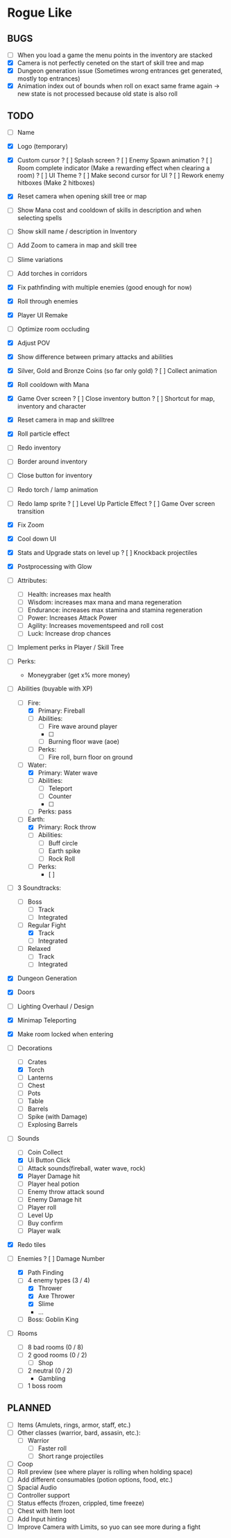 # Rogue Like


## BUGS
- [ ] When you load a game the menu points in the inventory are stacked
- [x] Camera is not perfectly ceneted on the start of skill tree and map
- [x] Dungeon generation issue (Sometimes wrong entrances get generated, mostly top entrances)
- [x] Animation index out of bounds when roll on exact same frame again -> new state is not processed because old state is also roll

## TODO

- [ ] Name
- [x] Logo (temporary)
- [x] Custom cursor
? [ ] Splash screen
? [ ] Enemy Spawn animation
? [ ] Room complete indicator (Make a rewarding effect when clearing a room)
? [ ] UI Theme
? [ ] Make second cursor for UI
? [ ] Rework enemy hitboxes (Make 2 hitboxes)
- [x] Reset camera when opening skill tree or map
- [ ] Show Mana cost and cooldown of skills in description and when selecting spells
- [ ] Show skill name / description in Inventory
- [ ] Add Zoom to camera in map and skill tree
- [ ] Slime variations
- [ ] Add torches in corridors
- [x] Fix pathfinding with multiple enemies (good enough for now)
- [x] Roll through enemies
- [x] Player UI Remake
- [ ] Optimize room occluding
- [x] Adjust POV
- [x] Show difference between primary attacks and abilities
- [x] Silver, Gold and Bronze Coins (so far only gold)
? [ ] Collect animation
- [x] Roll cooldown with Mana
- [x] Game Over screen
? [ ] Close inventory button
? [ ] Shortcut for map, inventory and character
- [x] Reset camera in map and skilltree
- [x] Roll particle effect
- [ ] Redo inventory
- [ ] Border around inventory
- [ ] Close button for inventory
- [ ] Redo torch / lamp animation
- [ ] Redo lamp sprite
? [ ] Level Up Particle Effect
? [ ] Game Over screen transition
- [x] Fix Zoom
- [x] Cool down UI
- [x] Stats and Upgrade stats on level up
? [ ] Knockback projectiles
- [x] Postprocessing with Glow

- [ ] Attributes:
	- [ ] Health: increases max health
	- [ ] Wisdom: increases max mana and mana regeneration
	- [ ] Endurance: increases max stamina and stamina regeneration
	- [ ] Power: Increases Attack Power
	- [ ] Agility: Increases movementspeed and roll cost
	- [ ] Luck: Increase drop chances

- [ ] Implement perks in Player / Skill Tree
- [ ] Perks:
	- Moneygraber (get x% more money)
	
- [ ] Abilities (buyable with XP)
	- [ ] Fire:
		- [x] Primary: Fireball
		- [ ] Abilities:
			- [ ] Fire wave around player
			- [ ] 
			- [ ] Burning floor wave (aoe)
		- [ ] Perks:
			- [ ] Fire roll, burn floor on ground
	- [ ] Water:
		- [x] Primary: Water wave
		- [ ] Abilities:
			- [ ] Teleport
			- [ ] Counter
			- [ ] 
		- [ ] Perks:
			pass
	- [ ] Earth:
		- [x] Primary: Rock throw
		- [ ] Abilities:
			- [ ] Buff circle
			- [ ] Earth spike
			- [ ] Rock Roll
		- [ ] Perks:
			- [ ] 
- [ ] 3 Soundtracks:
	- [ ] Boss
		- [ ] Track
		- [ ] Integrated
	- [ ] Regular Fight
		- [x] Track
		- [ ] Integrated
	- [ ] Relaxed
		- [ ] Track
		- [ ] Integrated
- [x] Dungeon Generation
- [x] Doors
- [ ] Lighting Overhaul / Design
- [x] Minimap Teleporting
- [x] Make room locked when entering
- [ ] Decorations
	- [ ] Crates
	- [x] Torch
	- [ ] Lanterns
	- [ ] Chest
	- [ ] Pots
	- [ ] Table
	- [ ] Barrels
	- [ ] Spike (with Damage)
	- [ ] Explosing Barrels
- [ ] Sounds
	- [ ] Coin Collect
	- [x] Ui Button Click
	- [ ] Attack sounds(fireball, water wave, rock)
	- [x] Player Damage hit
	- [ ] Player heal potion
	- [ ] Enemy throw attack sound
	- [ ] Enemy Damage hit
	- [ ] Player roll
	- [ ] Level Up
	- [ ] Buy confirm
	- [ ] Player walk
- [x] Redo tiles
- [ ] Enemies
	? [ ] Damage Number
	- [X] Path Finding
	- [ ] 4 enemy types (3 / 4)
		- [x] Thrower
		- [x] Axe Thrower
		- [x] Slime
		- ...
	- [ ] Boss: Goblin King
- [ ] Rooms
	- [ ] 8 bad rooms (0 / 8)
	- [ ] 2 good rooms (0 / 2)
		- [ ] Shop
	- [ ] 2 neutral (0 / 2)
		- Gambling
	- [ ] 1 boss room

## PLANNED

- [ ] Items (Amulets, rings, armor, staff, etc.)
- [ ] Other classes (warrior, bard, assasin, etc.):
	- [ ] Warrior
		- [ ] Faster roll
		- [ ] Short range projectiles
- [ ] Coop
- [ ] Roll preview (see where player is rolling when holding space)
- [ ] Add different consumables (potion options, food, etc.)
- [ ] Spacial Audio
- [ ] Controller support
- [ ] Status effects (frozen, crippled, time freeze)
- [ ] Chest with Item loot
- [ ] Add Input hinting
- [ ] Improve Camera with Limits, so yuo can see more during a fight
